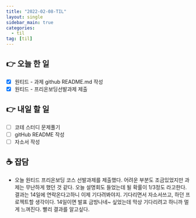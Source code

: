 ```yaml
---
title: "2022-02-08-TIL"
layout: single
sidebar_main: true
categories:
  - til
tag: [til]
---
```


## 👉 오늘 한 일

- [x] 원티드 - 과제 github README.md 작성
- [x] 원티드 - 프리온보딩선발과제 제출

## 👉 내일 할 일

- [ ] 코테 스터디 문제풀기
- [ ] gitHub README 작성
- [ ] 자소서 작성

## ☕ 잡담

- 오늘 원티드 프리온보딩 코스 선발과제를 제출했다.
  어려운 부분도 조금있었지만 과제는 무난하게 했던 것 같다.
  오늘 설명회도 들었는데 될 확률이 1/3정도 라고한다. 결과는 14일에 연락온다고하니 이제 기다려봐야지.
  기다리면서 자소서쓰고, 하던 프로젝트할 생각이다.
  14일이면 발표 금방나네~ 싶었는데 막상 기다리려고 하니까 멀게 느껴진다.
  빨리 결과를 알고싶다.

<br /><br /><br /><br />
